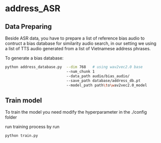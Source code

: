 # address_ASR

## Data Preparing
Beside ASR data, you have to prepare a list of reference bias audio to contruct a bias database for similarity audio search, in our setting we using a list of TTS audio generated from a list of Vietnamese address phrases.

To generate a bias database:
```bash
python address_database.py  --dim 768   # using wav2vec2.0 base
                            --num_chunk 1 
                            --data_path audio/bias_audio/ 
                            --save_path database/address_db.pt 
                            --model_path path\to\wav2vec2.0_model 
```
## Train model
To train the model you need modify the hyperparameter in the ./config folder

run training process by run

```bash
python train.py
```